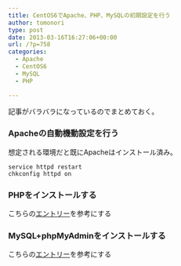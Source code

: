 ```yaml
---
title: CentOS6でApache、PHP、MySQLの初期設定を行う
author: tomonori
type: post
date: 2013-03-16T16:27:06+00:00
url: /?p=758
categories:
  - Apache
  - CentOS6
  - MySQL
  - PHP

---
```

記事がバラバラになっているのでまとめておく。

### Apacheの自動機動設定を行う

想定される環境だと既にApacheはインストール済み。

```:bash
service httpd restart
chkconfig httpd on
```

### PHPをインストールする

こちらの[エントリー][1]を参考にする

### MySQL+phpMyAdminをインストールする

こちらの[エントリー][2]を参考にする

 [1]: ./?p=395
 [2]: ./?p=187